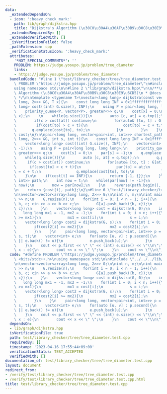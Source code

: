 ```yaml
---
data:
  _extendedDependsOn:
  - icon: ':heavy_check_mark:'
    path: lib/graph/dijkstra.hpp
    title: "Dijkstra's Algorithm (\u30C0\u30A4\u30AF\u30B9\u30C8\u30E9\u6CD5)"
  _extendedRequiredBy: []
  _extendedVerifiedWith: []
  _isVerificationFailed: false
  _pathExtension: cpp
  _verificationStatusIcon: ':heavy_check_mark:'
  attributes:
    '*NOT_SPECIAL_COMMENTS*': ''
    PROBLEM: https://judge.yosupo.jp/problem/tree_diameter
    links:
    - https://judge.yosupo.jp/problem/tree_diameter
  bundledCode: "#line 1 \"test/library_checker/tree/tree_diameter.test.cpp\"\n#define\
    \ PROBLEM \"https://judge.yosupo.jp/problem/tree_diameter\"\n#include <bits/stdc++.h>\n\
    using namespace std;\n\n#line 2 \"lib/graph/dijkstra.hpp\"\n\n/**\n * @brief Dijkstra's\
    \ Algorithm (\u30C0\u30A4\u30AF\u30B9\u30C8\u30E9\u6CD5)\n * @docs docs/graph/dijkstra.md\n\
    \ */\n\ntemplate <typename T>\nvector<long long> dijkstra(const vector<vector<array<long\
    \ long, 2>>> &G, T x){\n    const long long INF = 0x1fffffffffffffff;\n    vector<long\
    \ long> cost((int) G.size(), INF);\n    using P = pair<long long, long long>;\n\
    \    priority_queue<P, vector<P>, greater<>> q;\n    cost[x] = 0;\n    q.emplace(0,\
    \ x);\n    \n    while(q.size()){\n        auto [c, at] = q.top();\n        q.pop();\n\
    \        if(c > cost[at]) continue;\n        for(auto& [to, t] : G[at]){\n   \
    \         if(cost[to] > c + t){\n                cost[to] = c + t;\n         \
    \       q.emplace(cost[to], to);\n            }\n        }\n    }\n    return\
    \ cost;\n}\n\npair<long long, vector<pair<int, int>>> shortest_path(const vector<vector<array<long\
    \ long, 2>>> &G, int s, int t){\n    const long long INF = 0x1fffffffffffffff;\n\
    \    vector<long long> cost((int) G.size(), INF);\n    vector<int> par((int) G.size(),\
    \ -1);\n    using P = pair<long long, long long>;\n    priority_queue<P, vector<P>,\
    \ greater<>> q;\n    cost[s] = 0;\n    par[s] = -1;\n    q.emplace(0, s);\n\n\
    \    while(q.size()){\n        auto [c, at] = q.top();\n        q.pop();\n   \
    \     if(c > cost[at]) continue;\n        for(auto& [to, t] : G[at]){\n      \
    \      if(cost[to] > c + t){\n                par[to] = at;\n                cost[to]\
    \ = c + t;\n                q.emplace(cost[to], to);\n            }\n        }\n\
    \    }\n\n    if(cost[t] == INF){\n        return {-1, {}};\n    }\n    vector<pair<int,\
    \ int>> path;\n    int now = t;\n    while(par[now] != -1){\n        path.emplace_back(par[now],\
    \ now);\n        now = par[now];\n    }\n    reverse(path.begin(), path.end());\n\
    \n    return {cost[t], path};\n}\n#line 6 \"test/library_checker/tree/tree_diameter.test.cpp\"\
    \n\nvector<vector<array<long long, 2>>> G;\n\nint n, m;\n\nint main(){\n    cin\
    \ >> n;\n    G.resize(n);\n    for(int i = 0; i < n - 1; i++){\n        int a,\
    \ b, c; cin >> a >> b >> c;\n        G[a].push_back({b, c});\n        G[b].push_back({a,\
    \ c});\n    }\n    vector<long long> cost = dijkstra(G, 0);\n    int s, t;\n \
    \   long long mx1 = -1, mx2 = -1;\n    for(int i = 0; i < n; i++){\n        if(cost[i]\
    \ >= mx1){\n            mx1 = cost[i];\n            s = i;\n        }\n    }\n\
    \    vector<long long> cost2 = dijkstra(G, s);\n    for(int i = 0; i < n; i++){\n\
    \        if(cost2[i] >= mx2){\n            mx2 = cost2[i];\n            t = i;\n\
    \        }\n    }\n    pair<long long, vector<pair<int, int>>> p = shortest_path(G,\
    \ s, t);\n    vector<int> e;\n    for(auto [u, v] : p.second){\n        if(!e.size()\
    \ || e.back() != u){\n            e.push_back(u);\n        }\n        e.push_back(v);\n\
    \    }\n    cout << p.first << \" \" << (int) e.size() << \"\\n\";\n    for(auto\
    \ x : e){\n        cout << x << \" \";\n    }\n    cout << \"\\n\";\n}\n"
  code: "#define PROBLEM \"https://judge.yosupo.jp/problem/tree_diameter\"\n#include\
    \ <bits/stdc++.h>\nusing namespace std;\n\n#include \"../../../lib/graph/dijkstra.hpp\"\
    \n\nvector<vector<array<long long, 2>>> G;\n\nint n, m;\n\nint main(){\n    cin\
    \ >> n;\n    G.resize(n);\n    for(int i = 0; i < n - 1; i++){\n        int a,\
    \ b, c; cin >> a >> b >> c;\n        G[a].push_back({b, c});\n        G[b].push_back({a,\
    \ c});\n    }\n    vector<long long> cost = dijkstra(G, 0);\n    int s, t;\n \
    \   long long mx1 = -1, mx2 = -1;\n    for(int i = 0; i < n; i++){\n        if(cost[i]\
    \ >= mx1){\n            mx1 = cost[i];\n            s = i;\n        }\n    }\n\
    \    vector<long long> cost2 = dijkstra(G, s);\n    for(int i = 0; i < n; i++){\n\
    \        if(cost2[i] >= mx2){\n            mx2 = cost2[i];\n            t = i;\n\
    \        }\n    }\n    pair<long long, vector<pair<int, int>>> p = shortest_path(G,\
    \ s, t);\n    vector<int> e;\n    for(auto [u, v] : p.second){\n        if(!e.size()\
    \ || e.back() != u){\n            e.push_back(u);\n        }\n        e.push_back(v);\n\
    \    }\n    cout << p.first << \" \" << (int) e.size() << \"\\n\";\n    for(auto\
    \ x : e){\n        cout << x << \" \";\n    }\n    cout << \"\\n\";\n}"
  dependsOn:
  - lib/graph/dijkstra.hpp
  isVerificationFile: true
  path: test/library_checker/tree/tree_diameter.test.cpp
  requiredBy: []
  timestamp: '2023-04-16 17:55:44+09:00'
  verificationStatus: TEST_ACCEPTED
  verifiedWith: []
documentation_of: test/library_checker/tree/tree_diameter.test.cpp
layout: document
redirect_from:
- /verify/test/library_checker/tree/tree_diameter.test.cpp
- /verify/test/library_checker/tree/tree_diameter.test.cpp.html
title: test/library_checker/tree/tree_diameter.test.cpp
---
```

